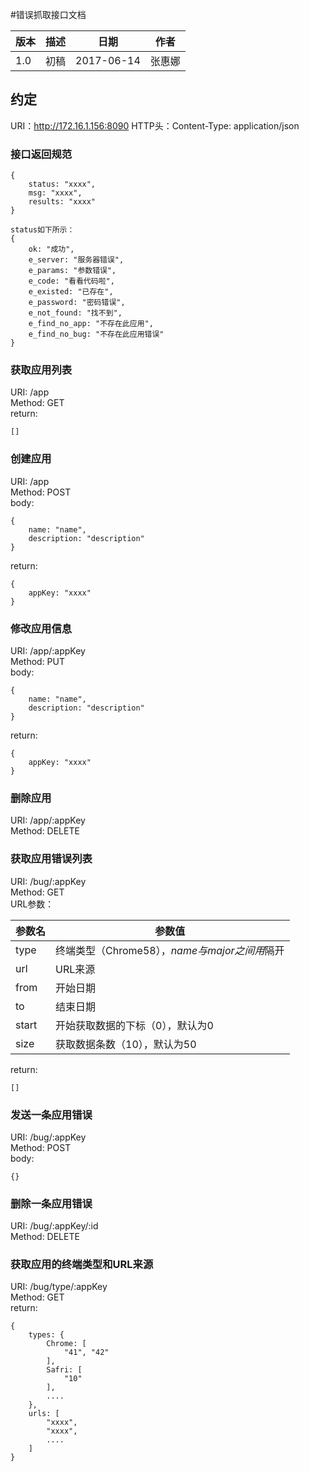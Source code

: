 #错误抓取接口文档

| 版本      | 描述     | 日期       | 作者      |
| -------- | -------- |---------- | -------- |
| 1.0      | 初稿     | 2017-06-14 | 张惠娜     |

## 约定
URI：http://172.16.1.156:8090
HTTP头：Content-Type: application/json  

### 接口返回规范
```
{
	status: "xxxx",
	msg: "xxxx",
	results: "xxxx"
}

status如下所示：
{
	ok: "成功",
	e_server: "服务器错误",
	e_params: "参数错误",
	e_code: "看看代码啦",
	e_existed: "已存在",
	e_password: "密码错误",
	e_not_found: "找不到",
	e_find_no_app: "不存在此应用",
	e_find_no_bug: "不存在此应用错误"
}
```



	
### 获取应用列表
URI: /app    
Method:  GET  
return:  

	[]

### 创建应用
URI: /app  
Method: POST  
body:  

	{
		name: "name",  
		description: "description"
	}
return:  

	{
		appKey: "xxxx"
	}
	
### 修改应用信息
URI:  /app/:appKey  
Method:  PUT  
body:  

	{
		name: "name",  
		description: "description"
	}
return:  

	{
		appKey: "xxxx"
	}
	
### 删除应用
URI:  /app/:appKey  
Method:  DELETE 
	
### 获取应用错误列表
URI: /bug/:appKey    
Method:  GET  
URL参数：

|     参数名     |     参数值     |  
|---------------|---------------|
|   type   |  终端类型（Chrome$58），name与major之间用$隔开 | 
|   url    |  URL来源 |   
|   from   |  开始日期 |   
|   to   |  结束日期 | 
|   start   |  开始获取数据的下标（0），默认为0 | 
|   size   |  获取数据条数（10），默认为50 |

return:  

	[]

### 发送一条应用错误
URI: /bug/:appKey    
Method:  POST  
body:    

	{}
	
### 删除一条应用错误
URI: /bug/:appKey/:id    
Method:  DELETE  
	
### 获取应用的终端类型和URL来源
URI: /bug/type/:appKey		
Method:  GET		
return:

	{
		types: {
			Chrome: [
				"41", "42"
			],
			Safri: [
				"10"
			],
			....
		},
		urls: [
			"xxxx",
			"xxxx",
			....
		]
	}

